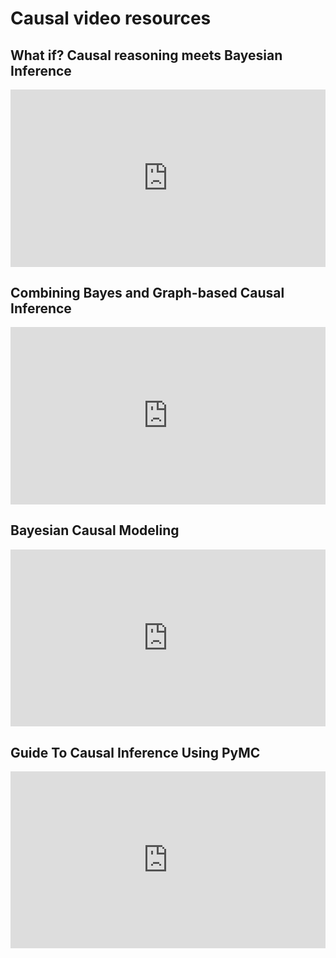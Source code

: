 # Causal video resources


<style>
.video-container {
    position: relative;
    padding-bottom: 56.25%; /* 16:9 aspect ratio */
    height: 0;
    overflow: hidden;
    max-width: 100%;
    background: #000;
}

.video-container iframe {
    position: absolute;
    top: 0;
    left: 0;
    width: 100%;
    height: 100%;
    border: 0;
}
</style>

## What if? Causal reasoning meets Bayesian Inference

<div class="video-container">
    <iframe src="https://www.youtube.com/embed/gV6wzTk3o1U" title="YouTube video player" allow="accelerometer; autoplay; clipboard-write; encrypted-media; gyroscope; picture-in-picture; web-share" allowfullscreen></iframe>
</div>

## Combining Bayes and Graph-based Causal Inference

<div class="video-container">
    <iframe width="560" height="315" src="https://www.youtube.com/embed/0PQ8BQaDP04?si=O4qb44OBDVn8gqHP" title="YouTube video player" frameborder="0" allow="accelerometer; autoplay; clipboard-write; encrypted-media; gyroscope; picture-in-picture; web-share" referrerpolicy="strict-origin-when-cross-origin" allowfullscreen></iframe>
</div>

## Bayesian Causal Modeling

<div class="video-container">
    <iframe width="560" height="315" src="https://www.youtube.com/embed/b47wmTdcICE?si=aXufYM8AiHZAQ9Q0" title="YouTube video player" frameborder="0" allow="accelerometer; autoplay; clipboard-write; encrypted-media; gyroscope; picture-in-picture; web-share" referrerpolicy="strict-origin-when-cross-origin" allowfullscreen></iframe>
</div>

## Guide To Causal Inference Using PyMC

<div class="video-container">
    <iframe width="560" height="315" src="https://www.youtube.com/embed/QAzAFess1AA?si=zD6PrljOFUyvjm1I" title="YouTube video player" frameborder="0" allow="accelerometer; autoplay; clipboard-write; encrypted-media; gyroscope; picture-in-picture; web-share" referrerpolicy="strict-origin-when-cross-origin" allowfullscreen></iframe>
</div>
